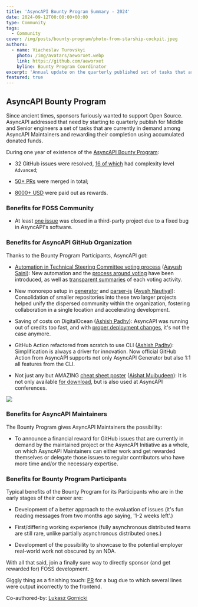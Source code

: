 ```yaml
---
title: 'AsyncAPI Bounty Program Summary - 2024'
date: 2024-09-12T00:00:00+00:00
type: Community
tags:
  - Community
cover: /img/posts/bounty-program/photo-from-starship-cockpit.jpeg
authors:
  - name: Viacheslav Turovskyi
    photo: /img/avatars/aeworxet.webp
    link: https://github.com/aeworxet
    byline: Bounty Program Coordinator
excerpt: 'Annual update on the quarterly published set of tasks that are currently in demand among AsyncAPI Maintainers, targeted at engineers of Middle and Senior professional levels.'
featured: true
---
```


## AsyncAPI Bounty Program

Since ancient times, sponsors furiously wanted to support Open Source. AsyncAPI addressed that need by starting to quarterly publish for Middle and Senior engineers a set of tasks that are currently in demand among AsyncAPI Maintainers and rewarding their completion using accumulated donated funds.

During one year of existence of the [AsyncAPI Bounty Program](https://github.com/orgs/asyncapi/projects/36/?pane=info):

- 32 GitHub issues were resolved, [16 of which](https://github.com/orgs/asyncapi/projects/36/views/4?filterQuery=-no%3Alevel+-round%3A%22bounty%2F2023-pilot%22&sliceBy%5BcolumnId%5D=77803059&sliceBy%5Bvalue%5D=advanced) had complexity level `Advanced`;

- [50+ PRs](https://github.com/orgs/asyncapi/projects/36/views/4?sliceBy%5BcolumnId%5D=78904519&filterQuery=no%3Aresponsible+-round%3A%22bounty%2F2023-pilot%22+) were merged in total;

- [8000+ USD](https://opencollective.com/asyncapi/expenses?limit=30&tag=bounty&period=2023-09-30T21%3A00%3A00.000Z%E2%86%92all&collectiveSlug=asyncapi&status=PAID) were paid out as rewards.

### Benefits for FOSS Community
- At least [one issue](https://github.com/springwolf/springwolf-core/issues/820#issuecomment-2257879523) was closed in a third-party project due to a fixed bug in AsyncAPI's software.


### Benefits for AsyncAPI GitHub Organization
Thanks to the Bounty Program Participants, AsyncAPI got:

- [Automation in Technical Steering Committee voting process](https://github.com/orgs/asyncapi/projects/36/views/4?sliceBy%5BcolumnId%5D=78904519&sliceBy%5Bvalue%5D=community%231093&filterQuery=) ([Aayush Saini](https://github.com/AayushSaini101)): New automation and the [process around voting](https://github.com/asyncapi/community/blob/master/voting.md) have been introduced, as well as [transparent summaries](https://github.com/asyncapi/community/blob/master/TSC_VOTING_OVERVIEW.md) of each voting activity.

- New monorepo setup in [generator](https://github.com/orgs/asyncapi/projects/36/views/4?filterQuery=&sliceBy%5BcolumnId%5D=78904519&sliceBy%5Bvalue%5D=generator%231044) and [parser-js](https://github.com/orgs/asyncapi/projects/36/views/4?filterQuery=&sliceBy%5BcolumnId%5D=78904519&sliceBy%5Bvalue%5D=parser-js%23963) ([Ayush Nautiyal](https://github.com/ayushnau)): Consolidation of smaller repositories into these two larger projects helped unify the dispersed community within the organization, fostering collaboration in a single location and accelerating development.

- Saving of costs on DigitalOcean ([Ashish Padhy](https://github.com/shurtu-gal)): AsyncAPI was running out of credits too fast, and with [proper deployment changes](https://github.com/asyncapi/server-api/issues/317), it's not the case anymore.

- GitHub Action refactored from scratch to use CLI ([Ashish Padhy](https://github.com/shurtu-gal)): Simplification is always a driver for innovation. Now official GitHub Action from AsyncAPI supports not only AsyncAPI Generator but also 1:1 all features from the CLI.

- Not just any but AMAZING [cheat sheet poster](https://github.com/asyncapi/website/issues/425#issuecomment-2121214509) ([Aishat Muibudeen](https://github.com/Mayaleeeee)): It is not only available [for download](https://asyncapi.com/cheatsheet), but is also used at AsyncAPI conferences.

![](/img/posts/bounty-program/362263381-acc75432-0f58-4c96-a65f-f172d34ee4ec.jpg)


### Benefits for AsyncAPI Maintainers

The Bounty Program gives AsyncAPI Maintainers the possibility:

- To announce a financial reward for GitHub issues that are currently in demand by the maintained project or the AsyncAPI Initiative as a whole, on which AsyncAPI Maintainers can either work and get rewarded themselves or delegate those issues to regular contributors who have more time and/or the necessary expertise.


### Benefits for Bounty Program Participants

Typical benefits of the Bounty Program for its Participants who are in the early stages of their career are:

- Development of a better approach to the evaluation of issues (it's fun reading messages from two months ago saying, '1-2 weeks left'.)

- First/differing working experience (fully asynchronous distributed teams are still rare, unlike partially asynchronous distributed ones.)

- Development of the possibility to showcase to the potential employer real-world work not obscured by an NDA.


With all that said, join a finally sure way to directly sponsor (and get rewarded for) FOSS development.

Giggly thing as a finishing touch: [PR](https://github.com/asyncapi/website/pull/3111/files) for a bug due to which several lines were output incorrectly to the frontend.

Co-authored-by: [Lukasz Gornicki](https://github.com/derberg)
